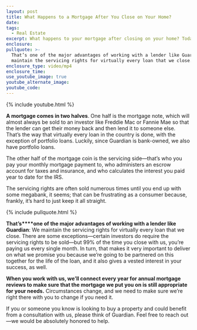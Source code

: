 ```yaml
---
layout: post
title: What Happens to a Mortgage After You Close on Your Home?
date:
tags:
  - Real Estate
excerpt: What happens to your mortgage after closing on your home? Today I’ll explain.
enclosure:
pullquote: >-
  That’s one of the major advantages of working with a lender like Guardian: We
  maintain the servicing rights for virtually every loan that we close.
enclosure_type: video/mp4
enclosure_time:
use_youtube_image: true
youtube_alternate_image:
youtube_code:
---
```


{% include youtube.html %}

**A mortgage comes in two halves**. One half is the mortgage note, which will almost always be sold to an investor like Freddie Mac or Fannie Mae so that the lender can get their money back and then lend it to someone else. That’s the way that virtually every loan in the country is done, with the exception of portfolio loans. Luckily, since Guardian is bank-owned, we also have portfolio loans.

The other half of the mortgage coin is the servicing side—that’s who you pay your monthly mortgage payment to, who administers an escrow account for taxes and insurance, and who calculates the interest you paid year to date for the IRS.

The servicing rights are often sold numerous times until you end up with some megabank, it seems; that can be frustrating as a consumer because, frankly, it’s hard to just keep it all straight.

{% include pullquote.html %}

**That’s****one of the major advantages of working with a lender like Guardian**: We maintain the servicing rights for virtually every loan that we close. There are some exceptions—certain investors do require the servicing rights to be sold—but 99% of the time you close with us, you’re paying us every single month. In turn, that makes it very important to deliver on what we promise you because we’re going to be partnered on this together for the life of the loan, and it also gives a vested interest in your success, as well.

**When you work with us, we’ll connect every year for annual mortgage reviews to make sure that the mortgage we put you on is still appropriate for your needs.** Circumstances change, and we need to make sure we’re right there with you to change if you need it.

If you or someone you know is looking to buy a property and could benefit from a consultation with us, please think of Guardian. Feel free to reach out—we would be absolutely honored to help.
